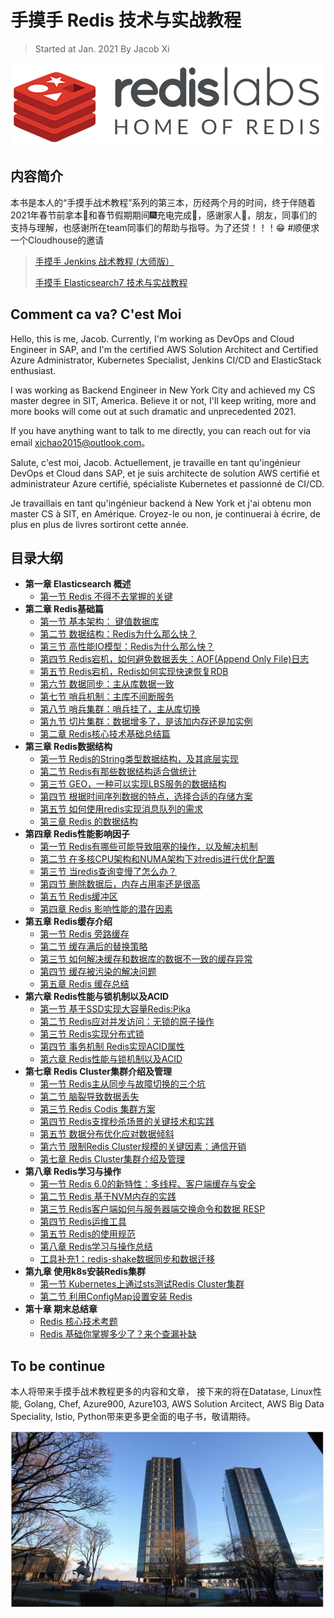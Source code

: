 # 手摸手 Redis 技术与实战教程


> Started at Jan. 2021 By Jacob Xi 

![Alt Image Text](images/indx1_0.png "Body image")


## 内容简介

本书是本人的“手摸手战术教程”系列的第三本，历经两个月的时间，终于伴随着2021年春节前拿本🏡和春节假期期间🎆充电完成🍋，感谢家人👬，朋友，同事们的支持与理解，也感谢所在team同事们的帮助与指导。为了还贷！！！😁 #顺便求一个Cloudhouse的邀请

> [手摸手 Jenkins 战术教程 (大师版）](https://chao-xi.github.io/jxjenkinsbook/)
> 
> [手摸手 Elasticsearch7 技术与实战教程](https://chao-xi.github.io/jxes7book/)


## Comment ca va? C'est Moi

Hello, this is me, Jacob. Currently, I'm working as DevOps and Cloud Engineer in SAP, and I'm the certified AWS Solution Architect and Certified Azure Administrator, Kubernetes Specialist, Jenkins CI/CD and ElasticStack enthusiast. 

I was working as Backend Engineer in New York City and achieved my CS master degree in SIT, America. Believe it or not, I'll keep writing, more and more books will come out at such dramatic and unprecedented 2021. 

If you have anything want to talk to me directly, you can reach out for via email xichao2015@outlook.com。


Salute, c'est moi, Jacob. Actuellement, je travaille en tant qu'ingénieur DevOps et Cloud dans SAP, et je suis architecte de solution AWS certifié et administrateur Azure certifié, spécialiste Kubernetes et passionné de CI/CD.

Je travaillais en tant qu'ingénieur backend à New York et j'ai obtenu mon master CS à SIT, en Amérique. Croyez-le ou non, je continuerai à écrire, de plus en plus de livres sortiront cette année.

## 目录大纲

* **第一章 Elasticsearch 概述**
	* [第一节 Redis 不得不去掌握的关键](https://chao-xi.github.io/jxredisbook/chap1/1redis_intro/)
* **第二章 Redis基础篇**
	* [第一节 基本架构： 键值数据库](https://chao-xi.github.io/jxredisbook/chap2/1redis_kv/) 
	* [第二节 数据结构：Redis为什么那么快？](https://chao-xi.github.io/jxredisbook/chap2/2redis_slowquery/)
	* [第三节 高性能IO模型：Redis为什么那么快？](https://chao-xi.github.io/jxredisbook/chap2/3redis_io/)
	* [第四节 Redis宕机，如何避免数据丢失：AOF(Append Only File)日志](https://chao-xi.github.io/jxredisbook/chap2/4redis_aof_log/)
	* [第五节 Redis宕机，Redis如何实现快速恢复RDB](https://chao-xi.github.io/jxredisbook/chap2/5redis_rdb_snapshot/)
	* [第六节 数据同步：主从库数据一致](https://chao-xi.github.io/jxredisbook/chap2/6redis_master_slave_replicate/)
	* [第七节 哨兵机制：主库不间断服务](https://chao-xi.github.io/jxredisbook/chap2/7redis_master_rescue/)
	* [第八节 哨兵集群：哨兵挂了，主从库切换](https://chao-xi.github.io/jxredisbook/chap2/8redis_sentinel/)
	* [第九节 切片集群：数据增多了，是该加内存还是加实例](https://chao-xi.github.io/jxredisbook/chap2/9redis_slot/)
	* [第二章 Redis核心技术基础总结篇](https://chao-xi.github.io/jxredisbook/chap2/10redis_basic_sum/)
* **第三章 Redis数据结构**
	* [第一节 Redis的String类型数据结构，及其底层实现](https://chao-xi.github.io/jxredisbook/chap3/1redis_string/) 
	* [第二节 Redis有那些数据结构适合做统计](https://chao-xi.github.io/jxredisbook/chap3/2redis_sets/)
	* [第三节 GEO，一种可以实现LBS服务的数据结构](https://chao-xi.github.io/jxredisbook/chap3/3redis_geo/)
	* [第四节 根据时间序列数据的特点，选择合适的存储方案](https://chao-xi.github.io/jxredisbook/chap3/4redis_timeseries/)
	* [第五节 如何使用redis实现消息队列的需求](https://chao-xi.github.io/jxredisbook/chap3/5redis_stream/)
	* [第三章 Redis 的数据结构](https://chao-xi.github.io/jxredisbook/chap3/6redis_ds_sum/)
* **第四章 Redis性能影响因子**
	* [第一节 Redis有哪些可能导致阻塞的操作，以及解决机制](https://chao-xi.github.io/jxredisbook/chap4/1redis_asyn/)
	* [第二节 在多核CPU架构和NUMA架构下对redis进行优化配置](https://chao-xi.github.io/jxredisbook/chap4/2redis_cpu/)
	* [第三节 当redis查询变慢了怎么办？](https://chao-xi.github.io/jxredisbook/chap4/3redis_response/)
	* [第四节 删除数据后，内存占用率还是很高](https://chao-xi.github.io/jxredisbook/chap4/4redis_fragmentation/)
	* [第五节 Redis缓冲区](https://chao-xi.github.io/jxredisbook/chap4/5redis_buffer/)
	* [第四章 Redis 影响性能的潜在因素](https://chao-xi.github.io/jxredisbook/chap4/6redis_slow_respone/)
* **第五章 Redis缓存介绍**
	* [第一节 Redis 旁路缓存](https://chao-xi.github.io/jxredisbook/chap5/1redis_cache/)
	* [第二节 缓存满后的替换策略](https://chao-xi.github.io/jxredisbook/chap5/2redis_cache_full/)
	* [第三节 如何解决缓存和数据库的数据不一致的缓存异常](https://chao-xi.github.io/jxredisbook/chap5/3redis_mysql_uncon/)
	* [第四节 缓存被污染的解决问题](https://chao-xi.github.io/jxredisbook/chap5/4redis_contamination/)
	* [第五章 Redis 缓存总结](https://chao-xi.github.io/jxredisbook/chap5/5redis_cache_summary/)
* **第六章 Redis性能与锁机制以及ACID**
	* [第一节 基于SSD实现大容量Redis:Pika](https://chao-xi.github.io/jxredisbook/chap6/1redis_pika_ssd/)
	* [第二节 Redis应对并发访问：无锁的原子操作](https://chao-xi.github.io/jxredisbook/chap6/2redis_locks/)
	* [第三节 Redis实现分布式锁](https://chao-xi.github.io/jxredisbook/chap6/3redis_distributed_locks/)
	* [第四节 事务机制 Redis实现ACID属性](https://chao-xi.github.io/jxredisbook/chap6/4redis_acid/)
	* [第六章 Redis性能与锁机制以及ACID](https://chao-xi.github.io/jxredisbook/chap6/5redis_perf/)
* **第七章 Redis Cluster集群介绍及管理**
	* [第一节 Redis主从同步与故障切换的三个坑](https://chao-xi.github.io/jxredisbook/chap7/1Redis_master_slave/) 
	* [第二节 脑裂导致数据丢失](https://chao-xi.github.io/jxredisbook/chap7/2redis_brain_split/)
	* [第三节 Redis Codis 集群方案](https://chao-xi.github.io/jxredisbook/chap7/3redis_codis_cluster/)
	* [第四节 Redis支撑秒杀场景的关键技术和实践](https://chao-xi.github.io/jxredisbook/chap7/4redis_spike_sys/)
	* [第五节 数据分布优化应对数据倾斜](https://chao-xi.github.io/jxredisbook/chap7/5redis_data_incline/)
	* [第六节 限制Redis Cluster规模的关键因素：通信开销](https://chao-xi.github.io/jxredisbook/chap7/6redis_cluster_gossip/)
	* [第七章 Redis Cluster集群介绍及管理](https://chao-xi.github.io/jxredisbook/chap7/7Redis_cluster_summary/)
* **第八章 Redis学习与操作**
	* [第一节 Redis 6.0的新特性：多线程、客户端缓存与安全](https://chao-xi.github.io/jxredisbook/chap8/1redis_6.0_fea/)
	* [第二节 Redis 基于NVM内存的实践](https://chao-xi.github.io/jxredisbook/chap8/2redis_nvm_mem/)
	* [第三节 Redis客户端如何与服务器端交换命令和数据 RESP](https://chao-xi.github.io/jxredisbook/chap8/3redis_RESP/)
	* [第四节 Redis运维工具](https://chao-xi.github.io/jxredisbook/chap8/4redis_opt_tools/)
	* [第五节 Redis的使用规范](https://chao-xi.github.io/jxredisbook/chap8/5redis_protocol/)
	* [第八章 Redis学习与操作总结](https://chao-xi.github.io/jxredisbook/chap8/6redis_opt_summary/)
	* [工具补充1：redis-shake数据同步和数据迁移](https://chao-xi.github.io/jxredisbook/chap8/7redis_shake/)
* **第九章 使用k8s安装Redis集群**
	* [第一节 Kubernetes上通过sts测试Redis Cluster集群](https://chao-xi.github.io/jxredisbook/chap9/1redis_k8s_sts/)
	* [第二节 利用ConfigMap设置安装 Redis](https://chao-xi.github.io/jxredisbook/chap9/2redis_k8s_config/)
* **第十章 期末总结章**
	* [Redis 核心技术考题](https://chao-xi.github.io/jxredisbook/chap10/1redis_test/)
	* [Redis 基础你掌握多少了？来个查漏补缺](https://chao-xi.github.io/jxredisbook/chap10/3Redis_basic/)

## To be continue

本人将带来手摸手战术教程更多的内容和文章， 接下来的将在Datatase, Linux性能, Golang, Chef, Azure900, Azure103, AWS Solution Arcitect, AWS Big Data Speciality, Istio, Python带来更多更全面的电子书，敬请期待。

![Alt Image Text](images/indx1_1.png "Body image")